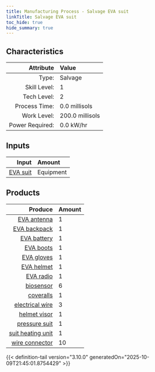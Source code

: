 ```yaml
---
title: Manufacturing Process - Salvage EVA suit
linkTitle: Salvage EVA suit
toc_hide: true
hide_summary: true
---
```

<!-- This is generated by the MarsSim HelpGenertor, do not edit. -->


## Characteristics

| Attribute      | Value |
|--------:|:------|
|Type:|Salvage|
|Skill Level:|1|
|Tech Level:|2|
|Process Time:|0.0 millisols|
|Work Level:|200.0 millisols|
|Power Required:|0.0 kW/hr|

## Inputs

| Input      | Amount |
|--------:|:------|
|[EVA suit](/docs/definitions/null/eva-suit)|Equipment|1|

## Products


| Produce      | Amount |
|--------:|:------|
|[EVA antenna](/docs/definitions/part/eva-antenna)|1|
|[EVA backpack](/docs/definitions/part/eva-backpack)|1|
|[EVA battery](/docs/definitions/part/eva-battery)|1|
|[EVA boots](/docs/definitions/part/eva-boots)|1|
|[EVA gloves](/docs/definitions/part/eva-gloves)|1|
|[EVA helmet](/docs/definitions/part/eva-helmet)|1|
|[EVA radio](/docs/definitions/part/eva-radio)|1|
|[biosensor](/docs/definitions/part/biosensor)|6|
|[coveralls](/docs/definitions/part/coveralls)|1|
|[electrical wire](/docs/definitions/part/electrical-wire)|3|
|[helmet visor](/docs/definitions/part/helmet-visor)|1|
|[pressure suit](/docs/definitions/part/pressure-suit)|1|
|[suit heating unit](/docs/definitions/part/suit-heating-unit)|1|
|[wire connector](/docs/definitions/part/wire-connector)|10|



{{< definition-tail version="3.10.0" generatedOn="2025-10-09T21:45:01.8754429" >}}



